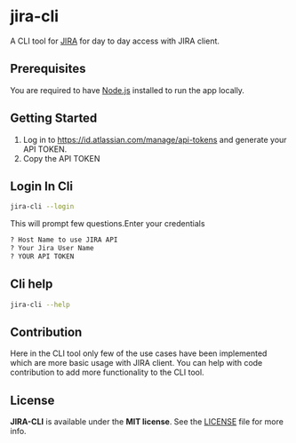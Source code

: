 # jira-cli

A CLI tool for [JIRA](`https://www.atlassian.com/software/jira`) for day to day access with JIRA client.

## Prerequisites

You are required to have [Node.js](https://nodejs.org/) installed to run the app locally.

## Getting Started

1. Log in to https://id.atlassian.com/manage/api-tokens and        generate your API TOKEN.
2. Copy the API TOKEN

## Login In Cli

```sh
jira-cli --login
```

This will prompt few questions.Enter your credentials

```sh
? Host Name to use JIRA API 
? Your Jira User Name 
? YOUR API TOKEN 
```

## Cli help
```sh
jira-cli --help 
```


## Contribution

Here in the CLI tool only few of the use cases have been implemented which are more basic usage with JIRA client.
You can help with code contribution to add more functionality to the CLI tool.

## License

**JIRA-CLI** is available under the **MIT license**. See the [LICENSE](https://github.com/junipdewan/jira-cli/blob/master/LICENSE) file for more info.
